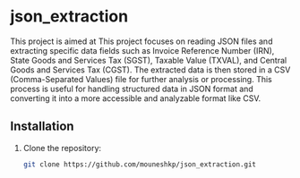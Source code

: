 # json_extraction

This project is aimed at This project focuses on reading JSON files and extracting specific data fields such as Invoice Reference Number (IRN),
State Goods and Services Tax (SGST), Taxable Value (TXVAL), and Central Goods and Services Tax (CGST).
The extracted data is then stored in a CSV (Comma-Separated Values) file for further analysis or processing.
This process is useful for handling structured data in JSON format and converting it into a more accessible and analyzable format like CSV.

## Installation

1. Clone the repository:
   ```bash
   git clone https://github.com/mouneshkp/json_extraction.git
